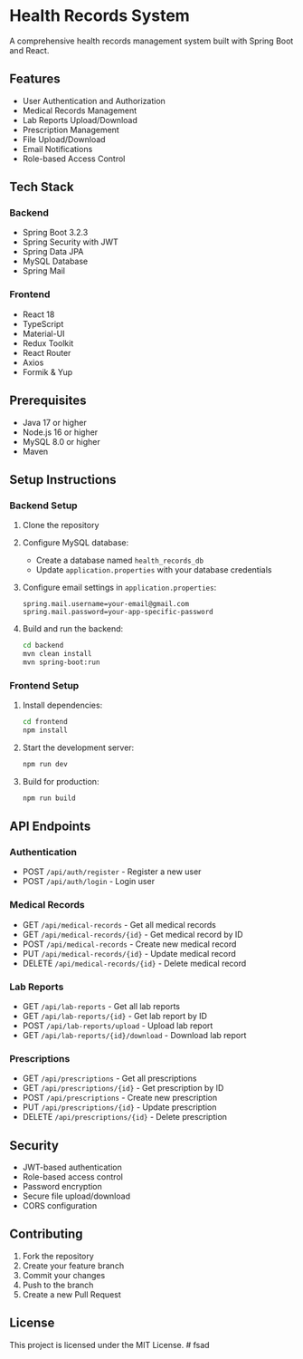 # Health Records System

A comprehensive health records management system built with Spring Boot and React.

## Features

- User Authentication and Authorization
- Medical Records Management
- Lab Reports Upload/Download
- Prescription Management
- File Upload/Download
- Email Notifications
- Role-based Access Control

## Tech Stack

### Backend
- Spring Boot 3.2.3
- Spring Security with JWT
- Spring Data JPA
- MySQL Database
- Spring Mail

### Frontend
- React 18
- TypeScript
- Material-UI
- Redux Toolkit
- React Router
- Axios
- Formik & Yup

## Prerequisites

- Java 17 or higher
- Node.js 16 or higher
- MySQL 8.0 or higher
- Maven

## Setup Instructions

### Backend Setup

1. Clone the repository
2. Configure MySQL database:
   - Create a database named `health_records_db`
   - Update `application.properties` with your database credentials

3. Configure email settings in `application.properties`:
   ```properties
   spring.mail.username=your-email@gmail.com
   spring.mail.password=your-app-specific-password
   ```

4. Build and run the backend:
   ```bash
   cd backend
   mvn clean install
   mvn spring-boot:run
   ```

### Frontend Setup

1. Install dependencies:
   ```bash
   cd frontend
   npm install
   ```

2. Start the development server:
   ```bash
   npm run dev
   ```

3. Build for production:
   ```bash
   npm run build
   ```

## API Endpoints

### Authentication
- POST `/api/auth/register` - Register a new user
- POST `/api/auth/login` - Login user

### Medical Records
- GET `/api/medical-records` - Get all medical records
- GET `/api/medical-records/{id}` - Get medical record by ID
- POST `/api/medical-records` - Create new medical record
- PUT `/api/medical-records/{id}` - Update medical record
- DELETE `/api/medical-records/{id}` - Delete medical record

### Lab Reports
- GET `/api/lab-reports` - Get all lab reports
- GET `/api/lab-reports/{id}` - Get lab report by ID
- POST `/api/lab-reports/upload` - Upload lab report
- GET `/api/lab-reports/{id}/download` - Download lab report

### Prescriptions
- GET `/api/prescriptions` - Get all prescriptions
- GET `/api/prescriptions/{id}` - Get prescription by ID
- POST `/api/prescriptions` - Create new prescription
- PUT `/api/prescriptions/{id}` - Update prescription
- DELETE `/api/prescriptions/{id}` - Delete prescription

## Security

- JWT-based authentication
- Role-based access control
- Password encryption
- Secure file upload/download
- CORS configuration

## Contributing

1. Fork the repository
2. Create your feature branch
3. Commit your changes
4. Push to the branch
5. Create a new Pull Request

## License

This project is licensed under the MIT License. #   f s a d  
 